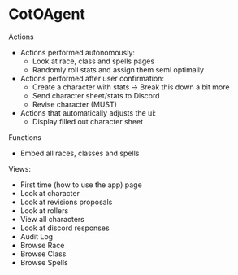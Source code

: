 # CotOAgent

Actions
- Actions performed autonomously:
  - Look at race, class and spells pages
  - Randomly roll stats and assign them semi optimally
- Actions performed after user confirmation:
  - Create a character with stats -> Break this down a bit more
  - Send character sheet/stats to Discord
  - Revise character (MUST)
- Actions that automatically adjusts the ui:
  - Display filled out character sheet

Functions
- Embed all races, classes and spells


Views:
- First time (how to use the app) page
- Look at character
- Look at revisions proposals
- Look at rollers
- View all characters
- Look at discord responses
- Audit Log
- Browse Race
- Browse Class
- Browse Spells
	


